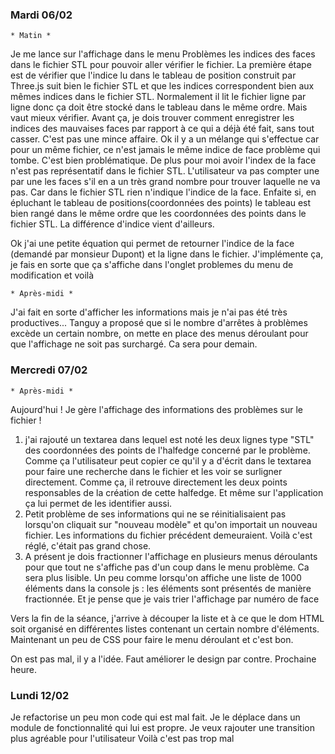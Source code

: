 ### Mardi 06/02
    * Matin *
Je me lance sur l'affichage dans le menu Problèmes les indices des faces dans le fichier STL pour 
pouvoir aller vérifier le fichier. 
La première étape est de vérifier que l'indice lu dans le tableau de position construit par Three.js suit bien 
le fichier STL et que les indices correspondent bien aux mêmes indices dans le fichier STL. Normalement il lit 
le fichier ligne par ligne donc ça doit être stocké dans le tableau dans le même ordre. Mais vaut mieux 
vérifier. 
Avant ça, je dois trouver comment enregistrer les indices des mauvaises faces par rapport à ce qui a déjà 
été fait, sans tout casser. C'est pas une mince affaire. 
Ok il y a un mélange qui s'effectue car pour un même fichier, ce n'est jamais le même indice de face problème 
qui tombe. C'est bien problématique. De plus pour moi avoir l'index de la face n'est pas représentatif 
dans le fichier STL. L'utilisateur va pas compter une par une les faces s'il en a un très grand nombre 
pour trouver laquelle ne va pas. Car dans le fichier STL rien n'indique l'indice de la face. 
Enfaite si, en épluchant le tableau de positions(coordonnées des points) le tableau est bien rangé dans le 
même ordre que les coordonnées des points dans le fichier STL. La différence d'indice vient d'ailleurs. 

Ok j'ai une petite équation qui permet de retourner l'indice de la face (demandé par monsieur Dupont) 
et la ligne dans le fichier. J'implémente ça, je fais en sorte que ça s'affiche dans l'onglet problemes 
du menu de modification et voilà 

    * Après-midi * 
J'ai fait en sorte d'afficher les informations mais je n'ai pas été très productives... 
Tanguy a proposé que si le nombre d'arrêtes à problèmes excède un certain nombre, on mette en place des 
menus déroulant pour que l'affichage ne soit pas surchargé. Ca sera pour demain. 


### Mercredi 07/02
    * Après-midi * 
Aujourd'hui ! Je gère l'affichage des informations des problèmes sur le fichier ! 
1. j'ai rajouté un textarea dans lequel est noté les deux lignes type "STL" des coordonnées des points de
l'halfedge concerné par le problème. Comme ça l'utilisateur peut copier ce qu'il y a d'écrit dans le textarea 
pour faire une recherche dans le fichier et les voir se surligner directement. Comme ça, il retrouve directement 
les deux points responsables de la création de cette halfedge. Et même sur l'application ça lui permet de les 
identifier aussi. 
2. Petit problème de ses informations qui ne se réinitialisaient pas lorsqu'on cliquait sur "nouveau modèle" et qu'on
importait un nouveau fichier. Les informations du fichier précédent demeuraient. Voilà c'est réglé, c'était pas grand  chose. 
3. A présent je dois fractionner l'affichage en plusieurs menus déroulants pour que tout ne s'affiche pas d'un coup dans 
le menu problème. Ca sera plus lisible. Un peu comme lorsqu'on affiche une liste de 1000 éléments dans la console js : 
les éléments sont présentés de manière fractionnée. Et je pense que je vais trier l'affichage par numéro de face

Vers la fin de la séance, j'arrive à découper la liste et à ce que le dom HTML soit organisé en différentes listes 
contenant un certain nombre d'éléments. Maintenant un peu de CSS pour faire le menu déroulant et c'est bon. 

On est pas mal, il y a l'idée. Faut améliorer le design par contre. Prochaine heure. 


### Lundi 12/02 
Je refactorise un peu mon code qui est mal fait. Je le déplace dans un module de fonctionnalité qui lui est propre. 
Je veux rajouter une transition plus agréable pour l'utilisateur
Voilà c'est pas trop mal 